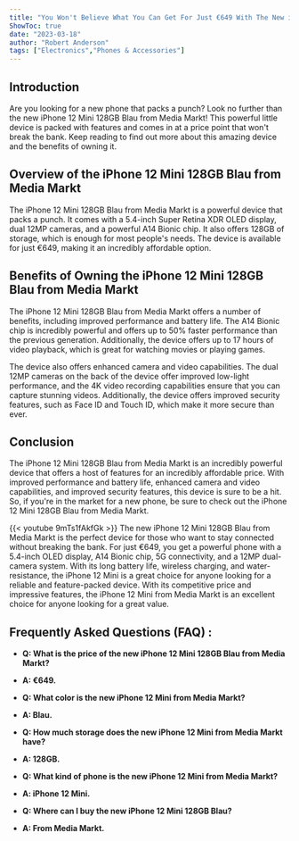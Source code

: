 ```yaml
---
title: "You Won't Believe What You Can Get For Just €649 With The New iPhone 12 Mini 128GB Blau From Media Markt!"
ShowToc: true 
date: "2023-03-18"
author: "Robert Anderson" 
tags: ["Electronics","Phones & Accessories"]
---
```

## Introduction

Are you looking for a new phone that packs a punch? Look no further than the new iPhone 12 Mini 128GB Blau from Media Markt! This powerful little device is packed with features and comes in at a price point that won't break the bank. Keep reading to find out more about this amazing device and the benefits of owning it. 

## Overview of the iPhone 12 Mini 128GB Blau from Media Markt

The iPhone 12 Mini 128GB Blau from Media Markt is a powerful device that packs a punch. It comes with a 5.4-inch Super Retina XDR OLED display, dual 12MP cameras, and a powerful A14 Bionic chip. It also offers 128GB of storage, which is enough for most people's needs. The device is available for just €649, making it an incredibly affordable option. 

## Benefits of Owning the iPhone 12 Mini 128GB Blau from Media Markt

The iPhone 12 Mini 128GB Blau from Media Markt offers a number of benefits, including improved performance and battery life. The A14 Bionic chip is incredibly powerful and offers up to 50% faster performance than the previous generation. Additionally, the device offers up to 17 hours of video playback, which is great for watching movies or playing games. 

The device also offers enhanced camera and video capabilities. The dual 12MP cameras on the back of the device offer improved low-light performance, and the 4K video recording capabilities ensure that you can capture stunning videos. Additionally, the device offers improved security features, such as Face ID and Touch ID, which make it more secure than ever. 

## Conclusion

The iPhone 12 Mini 128GB Blau from Media Markt is an incredibly powerful device that offers a host of features for an incredibly affordable price. With improved performance and battery life, enhanced camera and video capabilities, and improved security features, this device is sure to be a hit. So, if you're in the market for a new phone, be sure to check out the iPhone 12 Mini 128GB Blau from Media Markt.

{{< youtube 9mTs1fAkfGk >}} 
The new iPhone 12 Mini 128GB Blau from Media Markt is the perfect device for those who want to stay connected without breaking the bank. For just €649, you get a powerful phone with a 5.4-inch OLED display, A14 Bionic chip, 5G connectivity, and a 12MP dual-camera system. With its long battery life, wireless charging, and water-resistance, the iPhone 12 Mini is a great choice for anyone looking for a reliable and feature-packed device. With its competitive price and impressive features, the iPhone 12 Mini from Media Markt is an excellent choice for anyone looking for a great value.

## Frequently Asked Questions (FAQ) :
- **Q: What is the price of the new iPhone 12 Mini 128GB Blau from Media Markt?**

- **A: €649.**

- **Q: What color is the new iPhone 12 Mini from Media Markt?**

- **A: Blau.**

- **Q: How much storage does the new iPhone 12 Mini from Media Markt have?**

- **A: 128GB.**

- **Q: What kind of phone is the new iPhone 12 Mini from Media Markt?**

- **A: iPhone 12 Mini.**

- **Q: Where can I buy the new iPhone 12 Mini 128GB Blau?**

- **A: From Media Markt.**


